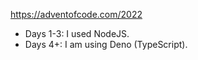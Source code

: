 https://adventofcode.com/2022

* Days 1-3: I used NodeJS.
* Days 4+:  I am using Deno (TypeScript).

